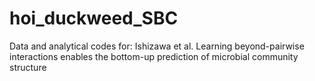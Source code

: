 # hoi_duckweed_SBC
Data and analytical codes for: Ishizawa et al. Learning beyond-pairwise interactions enables the bottom-up prediction of microbial community structure
